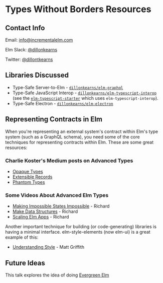 # Types Without Borders Resources

## Contact Info

Email: [info@incrementalelm.com](http://incrementalelm.com)

Elm Slack: [@dillonkearns](https://elmlang.slack.com/team/U3LGUAF54)

Twitter: [@dillontkearns](https://twitter.com/dillontkearns)

## Libraries Discussed

- Type-Safe Server-to-Elm - [`dillonkearns/elm-graphql`](https://github.com/dillonkearns/elm-graphql)
- Type-Safe JavaScript Interop - [`dillonkearns/elm-typescript-interop`](https://github.com/dillonkearns/elm-typescript-interop) (see the [`elm-typescript-starter`](https://github.com/dillonkearns/elm-typescript-starter) which uses `elm-typescript-interop`).
- Type-Safe Electron - [`dillonkearns/elm-electron`](https://github.com/dillonkearns/elm-electron)

## Representing Contracts in Elm

When you're representing an external system's contract within Elm's type system
(such as a GraphQL schema), you need some of the core techniques for representing
contracts within Elm. These are some great resources:

### Charlie Koster's Medium posts on Advanced Types

- [Opaque Types](https://medium.com/@ckoster22/advanced-types-in-elm-opaque-types-ec5ec3b84ed2)
- [Extensible Records](https://medium.com/@ckoster22/advanced-types-in-elm-extensible-records-67e9d804030d)
- [Phantom Types](https://medium.com/@ckoster22/advanced-types-in-elm-phantom-types-808044c5946d)

### Some Videos About Advanced Elm Types

- [Making Impossible States Impossible](https://www.youtube.com/watch?v=IcgmSRJHu_8) - Richard
- [Make Data Structures](https://www.youtube.com/watch?v=x1FU3e0sT1I&list=PL-cYi7I913S-VgTSUKWhrUkReM_vMNQxG&index=11) - Richard
- [Scaling Elm Apps](https://www.youtube.com/watch?v=DoA4Txr4GUs) - Richard

Another important technique for building (or code-generating) libraries is having a minimal interface.
elm-style-elements (now elm-ui) is a great example of this:

- [Understanding Style](https://www.youtube.com/watch?v=NYb2GDWMIm0) - Matt Griffith

## Future Ideas

This talk explores the idea of doing
[Evergreen Elm](https://www.youtube.com/watch?v=4T6nZffnfzg)
